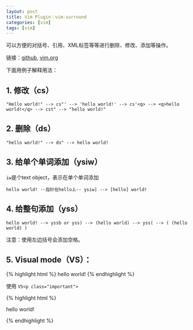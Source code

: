 ```yaml
---
layout: post
title: Vim Plugin：vim-surround
categories: [vim]
tags: [vim]
---
```


可以方便的对括号、引用、XML标签等等进行删除、修改、添加等操作。

链接：[github](https://github.com/tpope/vim-surround), [vim.org](http://www.vim.org/scripts/script.php?script_id=1697)

下面用例子解释用法：

## 1. 修改（cs）

    "Hello world!" --> cs"' --> 'hello world!' --> cs'<q> --> <q>hello world!</q> --> cst" --> "hello world!"

## 2. 删除（ds）

    "hello world!" --> ds" --> hello world!

## 3. 给单个单词添加（ysiw）

`iw`是个text object，表示在单个单词添加

    hello world! --指针在hello上-- ysiw] --> [hello] world!

## 4. 给整句添加（yss）

    hello world! --> yssb or yss) --> (hello world) --> yss( --> ( (hello world) )

注意：使用左边括号会添加空格。

## 5. Visual mode（VS）：

{% highlight html %}
    hello world!
{% endhighlight %}

使用 `VS<p class="important">`

{% highlight html %}
<p class="important">
    hello world!
</p>
{% endhighlight %}

